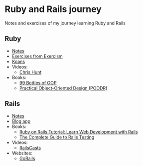 # Ruby and Rails journey

Notes and exercises of my journey learning Ruby and Rails

## Ruby

- [Notes](ruby/NOTES.md)
- [Exercises from Exercism](www.exercism.org/tracks/ruby)
- [Koans](https://www.rubykoans.com/)
- Videos:
  - [Chris Hunt](https://www.youtube.com/watch?v=7VdG0A40sc8&list=PLyILq4GtV9c_TmBRO9Oiyak7DXhbOP-W0&ab_channel=ChrisHunt)
- Books:
  - [99 Bottles of OOP](https://sandimetz.com/99bottles)
  - [Practical Object-Oriented Design (POODR)](ruby/books/poodr.md)

## Rails

- [Notes](rails/NOTES.md)
- [Blog app](https://d1snj8sshb5u7m.cloudfront.net/Rails7.mp4)
- Books:
  - [Ruby on Rails Tutorial: Learn Web Development with Rails](https://www.amazon.es/dp/0136702651)
  - [The Complete Guide to Rails Testing](https://www.codewithjason.com/complete-guide-to-rails-testing/)
- Videos:
  - [RailsCasts](http://railscasts.com/)
- Websites:
  - [GoRails](https://gorails.com/)
